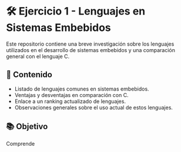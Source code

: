 # 🛠️ Ejercicio 1 - Lenguajes en Sistemas Embebidos

Este repositorio contiene una breve investigación sobre los lenguajes utilizados en el desarrollo de sistemas embebidos y una comparación general con el lenguaje C.

## 📄 Contenido

- Listado de lenguajes comunes en sistemas embebidos.
- Ventajas y desventajas en comparación con C.
- Enlace a un ranking actualizado de lenguajes.
- Observaciones generales sobre el uso actual de estos lenguajes.

## 📚 Objetivo

Comprende
